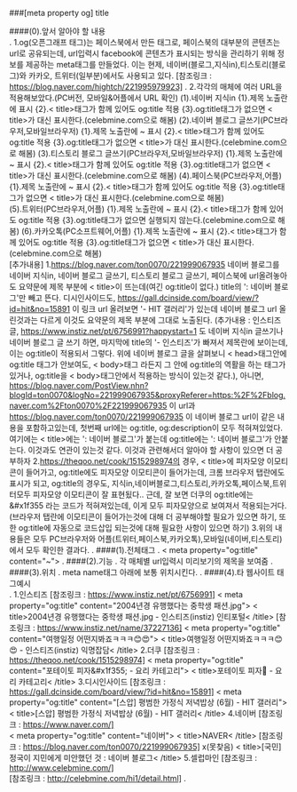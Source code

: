 ###[meta property og] title

####(0).앞서 알아야 할 내용  
.
    1.og(오픈그래프 태그)는 페이스북에서 만든 태그로, 페이스북의 대부분의 콘텐츠는 url로 공유되는데, url입력시 facebook에 콘텐츠가 표시되는 방식을 관리하기
        위해 정보를 제공하는 meta태그를 만들었다. 이는 현제, 네이버(블로그,지식in),티스토리(블로그)와 카카오, 트위터(일부분)에서도 사용되고 있다.
        [참조링크 : https://blog.naver.com/hightch/221995979923]
.
    2.각각의 매체에 여러 URL을 적용해보았다.(PC버전, 모바일&어플에서 URL 확인)
        (1).네이버 지식in 
            {1}.제목 노출란에 표시
            {2}.< title>태그가 함께 있어도 og:title 적용
            {3}.og:title태그가 없으면 < title>가 대신 표시한다.(celebmine.com으로 해봄)
        (2).네이버 블로그 글쓰기(PC브라우저,모바일브라우저)
            {1}.제목 노출란에 ~ 표시
            {2}.< title>태그가 함께 있어도 og:title 적용
            {3}.og:title태그가 없으면 < title>가 대신 표시한다.(celebmine.com으로 해봄)
        (3).티스토리 블로그 글쓰기(PC브라우저,모바일브라우저)
            {1}.제목 노출란에 ~ 표시
            {2}.< title>태그가 함께 있어도 og:title 적용
            {3}.og:title태그가 없으면 < title>가 대신 표시한다.(celebmine.com으로 해봄)
        (4).페이스북(PC브라우저,어플)
            {1}.제목 노출란에 ~ 표시
            {2}.< title>태그가 함께 있어도 og:title 적용
            {3}.og:title태그가 없으면 < title>가 대신 표시한다.(celebmine.com으로 해봄)        
        (5).트위터(PC브라우저,어플)
            {1}.제목 노출란에 ~ 표시
            {2}.< title>태그가 함께 있어도 og:title 적용
            {3}.og:title태그가 없으면 실행되지 않는다.(celebmine.com으로 해봄) 
        (6).카카오톡(PC소프트웨어,어플)
            {1}.제목 노출란에 ~ 표시
            {2}.< title>태그가 함께 있어도 og:title 적용
            {3}.og:title태그가 없으면 < title>가 대신 표시한다.(celebmine.com으로 해봄)  
        [추가내용]
            1.https://blog.naver.com/ton0070/221999067935 네이버 블로그를 네이버 지식in, 네이버 블로그 글쓰기, 티스토리 블로그 글쓰기, 페이스북에 url올려놓아도 요약문에
                제목 부분에 < title>이 뜨는데(여긴 og:title이 없다.) title의 ': 네이버 블로그'만 빼고 뜬다. 디시인사이드도, https://gall.dcinside.com/board/view/?id=hit&no=15891
                이 링크 url 올려보면 '- HIT 갤러리'가 있는데 네이버 블로그 url 올린것과는 다르게 이것도 요약문의 제목 부분에 그대로 노출된다.
                (추가내용 : 인스티즈 글, https://www.instiz.net/pt/6756991?happystart=1 도 네이버 지식in 글쓰기나 네이버 블로그 글 쓰기 하면, 마지막에 title의 '- 인스티즈'가 빠져서
                제목란에 보이는데, 이는 og:title이 적용되서 그렇다. 위에 네이버 블로그 글을 살펴보니 < head>태그안에 og:title 태그가 안보여도, < body>태그 라든지 그 안에 og:title의 역활을 하는
                태그가 있거나, og:title을 < body>태그안에서 적용하는 방식이 있는것 같다.), 
                아니면,
                https://blog.naver.com/PostView.nhn?blogId=ton0070&logNo=221999067935&proxyReferer=https:%2F%2Fblog.naver.com%2Fton0070%2F221999067935 이 url과
                https://blog.naver.com/ton0070/221999067935 이 네이버 블로그 url이 같은 내용을 포함하고있는데, 첫번째 url에는 og:title, og:description이 모두 적혀져있었다. 여기에는 < title>에는 ': 네이버 블로그'가 붙는데
                og:title에는 ': 네이버 블로그'가 안붙는다. 이것과도 연관이 있는것 같다.
                이것과 관련해서더 알아야 할 사항이 있으면 더 공부하자
            2.https://theqoo.net/cook/1515298974의 경우, < title>에 피자모양 이모티콘이 들어가고, og:title에도 피자모양 이모티콘이 들어가는데,
                크롬 브라우저 탭란에도 표시가 되고, og:title의 경우도, 지식in,네이버블로그,티스토리,카카오톡,페이스북,트위터모두 피자모양 이모티콘이 잘 표현됬다.. 근데, 잘 보면 더쿠의 og:title에는
                &#x1f355 라는 코드가 적혀져있는데, 이게 모두 피자모양으로 보여져서 적용되는거다.
                (브라우저 탭란에 이모티콘이 들어가는것에 대해 더 공부해야할 필요가 있으면 하기, 또한 og:title에 자동으로 코드삽입 되는것에 대해 필요한 사항이 있으면 하기)
            3.위의 내용들은 모두 PC브라우저와 어플(트위터,페이스북,카카오톡),모바일(네이버,티스토리)에서 모두 확인한 결과다.
.
####(1).전체태그
.
    < meta property="og:title" content="~">
.
####(2).기능
.
    각 매체별 url입력시 미리보기의 제목을 보여줌
.
####(3).위치
.
    meta name태그 아래에 보통 위치시킨다.
.
####(4).타 웹사이트 태그예시   
. 
        1.인스티즈
            [참조링크 : https://www.instiz.net/pt/6756991]
                < meta property="og:title" content="2004년경 유행했다는 중학생 패션.jpg">
                < title>2004년경 유행했다는 중학생 패션.jpg - 인스티즈(instiz) 인티포털< /title>
            [참조링크 : https://www.instiz.net/name/37227136]
                < meta property="og:title" content="여행일정 어떤지봐죠ㅋㅋㅋ😊😍">
                < title>여행일정 어떤지봐죠ㅋㅋㅋ😊😍 - 인스티즈(instiz) 익명잡담< /title>
        2.더쿠
            [참조링크 : https://theqoo.net/cook/1515298974]
                < meta property="og:title" content="포테이토 피자&amp;#x1f355; - 요리 카테고리">
                < title>포테이토 피자🍕 - 요리 카테고리< /title>
        3.디시인사이드
            [참조링크 : https://gall.dcinside.com/board/view/?id=hit&no=15891]
                < meta property="og:title" content="[스압] 평범한 가정식 저녁밥상 (6월) - HIT 갤러리">
                < title>[스압] 평범한 가정식 저녁밥상 (6월) - HIT 갤러리< /title>
        4.네이버
            [참조링크 : https://www.naver.com/]   
                < meta property="og:title" content="네이버">
                < title>NAVER< /title>
            [참조링크 : https://blog.naver.com/ton0070/221999067935]
                x(못찾음)
                < title>[국민] 정국이 지민에게 미안했던 것 : 네이버 블로그< /title>
        5.셀럽마인
            [참조링크 : http://www.celebmine.com/]   
            [참조링크 : http://celebmine.com/hi1/detail.html]
.